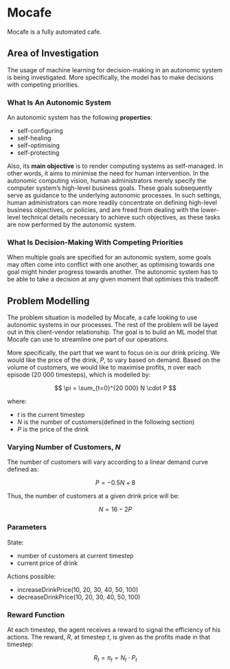 # Mocafe

Mocafe is a fully automated cafe.

## Area of Investigation
The usage of machine learning for decision-making in an autonomic system is being investigated. More specifically, the model has to make decisions with competing priorities.

### What Is An Autonomic System
An autonomic system has the following **properties**:
- self-configuring
- self-healing
- self-optimising
- self-protecting

Also, its **main objective** is to render computing systems as self-managed. In other words, it aims to minimise the need for human intervention. In the autonomic computing vision, human administrators merely specify the computer system’s high-level business goals. These goals subsequently serve as guidance to the underlying autonomic processes. In such settings, human administrators can more readily concentrate on defining high-level business objectives, or policies, and are freed from dealing with the lower-level technical details necessary to achieve such objectives, as these tasks are now performed by the autonomic system.

### What Is Decision-Making With Competing Priorities
When multiple goals are specified for an autonomic system, some goals may often come into conflict with one another, as optimising towards one goal might hinder progress towards another. The autonomic system has to be able to take a decision at any given moment that optimises this tradeoff.

## Problem Modelling
The problem situation is modelled by Mocafe, a cafe looking to use autonomic systems in our processes. The rest of the problem will be layed out in this client-vendor relationship. The goal is to build an ML model that Mocafe can use to streamline one part of our operations.

More specifically, the part that we want to focus on is our drink pricing. We would like the price of the drink, $P$, to vary based on demand. Based on the volume of customers, we would like to maximise profits, $\pi$ over each episode (20 000 timesteps), which is modelled by:


$$
\pi = \sum_{t=0}^{20 000} N \cdot P
$$

where:
- $t$ is the current timestep
- $N$ is the number of customers(defined in the following section)
- $P$ is the price of the drink

### Varying Number of Customers, $N$

The number of customers will vary according to a linear demand curve defined as:

$$
P = -0.5N + 8
$$

Thus, the number of customers at a given drink price will be:

$$
N = 16-2P
$$

### Parameters
State:
- number of customers at current timestep
- current price of drink

Actions possible:
- increaseDrinkPrice(10, 20, 30, 40, 50, 100)
- decreaseDrinkPrice(10, 20, 30, 40, 50, 100)

### Reward Function
At each timestep, the agent receives a reward to signal the efficiency of his actions. The reward, $R$, at timestep $t$, is given as the profits made in that timestep:

$$
R_t= \pi_{t}
   = N_t \cdot P_t
$$

